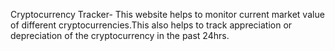 Cryptocurrency Tracker-
This website helps to monitor current market value of different cryptocurrencies.This also helps to track appreciation or depreciation of the cryptocurrency in the past 24hrs.
